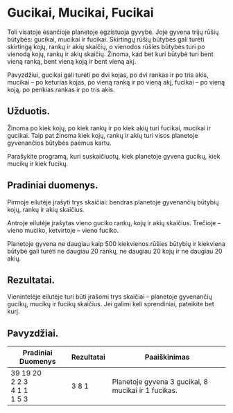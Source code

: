 # Gucikai, Mucikai, Fucikai

Toli visatoje esančioje planetoje egzistuoja gyvybė. Joje gyvena trijų rūšių būtybės: gucikai,
mucikai ir fucikai. Skirtingų rūšių būtybės gali turėti skirtingą kojų, rankų ir akių skaičių,
o vienodos rūšies būtybės turi po vienodą kojų, rankų ir akių skaičių. Žinoma, kad bet kuri
būtybė turi bent vieną ranką, bent vieną koją ir bent vieną akį.

Pavyzdžiui, gucikai gali turėti po dvi kojas, po dvi rankas ir po tris akis, mucikai – po keturias
kojas, po vieną ranką ir po vieną akį, fucikai – po vieną koją, po penkias rankas ir po tris
akis.

## Užduotis.
Žinoma po kiek kojų, po kiek rankų ir po kiek akių turi fucikai, mucikai ir gucikai.
Taip pat žinoma kiek kojų, rankų ir akių turi visos planetoje gyvenančios būtybės paėmus
kartu.

Parašykite programą, kuri suskaičiuotų, kiek planetoje gyvena gucikų, kiek mucikų ir kiek
fucikų.

## Pradiniai duomenys.
Pirmoje eilutėje įrašyti trys skaičiai: bendras planetoje gyvenančių
būtybių kojų, rankų ir akių skaičius.

Antroje eilutėje įrašytas vieno guciko rankų, kojų ir akių skaičius. Trečioje – vieno muciko,
ketvirtoje – vieno fuciko.

Planetoje gyvena ne daugiau kaip 500 kiekvienos rūšies būtybių ir kiekviena būtybė gali turėti
ne daugiau 20 rankų, ne daugiau 20 kojų ir ne daugiau 20 akių.

## Rezultatai.
Vienintelėje eilutėje turi būti įrašomi trys skaičiai – planetoje gyvenančių gucikų, mucikų ir fucikų skaičius.
Jei galimi keli sprendiniai, pateikite bet kurį.

## Pavyzdžiai.
| Pradiniai Duomenys | Rezultatai  | Paaiškinimas                                        |
|--------------------|-------------|-----------------------------------------------------|
| 39 19 20<br>2 2 3<br>4 1 1<br>1 5 3| 3 8 1 | Planetoje gyvena 3 gucikai, 8 mucikai ir 1 fucikas. |
